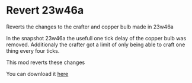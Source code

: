 # Revert 23w46a
Reverts the changes to the crafter and copper bulb made in 23w46a

In the snapshot 23w46a the usefull one tick delay of the copper bulb was removed. Additionaly the crafter got a limit of only being able to craft one thing every four ticks.

This mod reverts these changes

You can download it [here](https://modrinth.com/mod/revert-23w46a)
